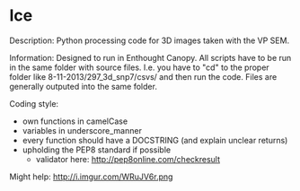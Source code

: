 Ice 
===

Description: Python processing code for 3D images taken with the VP SEM. 

Information: 
Designed to run in Enthought Canopy. All scripts have to be run in the same folder with source files. I.e. you have to "cd" to the proper folder like 8-11-2013/297_3d_snp7/csvs/ and then run the code. Files are generally outputed into the same folder. 

Coding style:
  * own functions in camelCase
  * variables in underscore_manner
  * every function should have a DOCSTRING (and explain unclear returns)
  * upholding the PEP8 standard if possible
    * validator here: http://pep8online.com/checkresult    

Might help: http://i.imgur.com/WRuJV6r.png  
